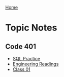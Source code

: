 [Home](README.md)

# Topic Notes

## Code 401

- [SQL Practice](code401Notes/SQL-practice.md)
- [Engineering Readings](code401Notes/engineering-readings.md)
- [Class 01](code401Notes/401-class-01.md)
